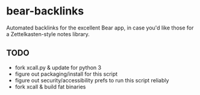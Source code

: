 # bear-backlinks

Automated backlinks for the excellent Bear app, in case you'd like those for a Zettelkasten-style notes library.

## TODO

- fork xcall.py & update for python 3
- figure out packaging/install for this script
- figure out security/accessibility prefs to run this script reliably
- fork xcall & build fat binaries
